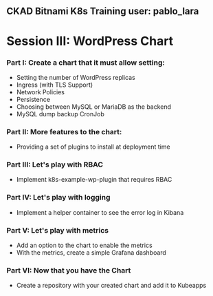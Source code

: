 

CKAD Bitnami K8s Training user: pablo_lara
---

# Session III: WordPress Chart

### Part I: Create a chart that it must allow setting:
- Setting the number of WordPress replicas
- Ingress (with TLS Support)
- Network Policies
- Persistence
- Choosing between MySQL or MariaDB as the backend
- MySQL dump backup CronJob

### Part II: More features to the chart:
- Providing a set of plugins to install at deployment time

### Part III: Let's play with RBAC
- Implement k8s-example-wp-plugin that requires RBAC

### Part IV: Let's play with logging
- Implement a helper container to see the error log in Kibana

### Part V: Let's play with metrics
- Add an option to the chart to enable the metrics
- With the metrics, create a simple Grafana dashboard

### Part VI: Now that you have the Chart
- Create a repository with your created chart and add it to Kubeapps

